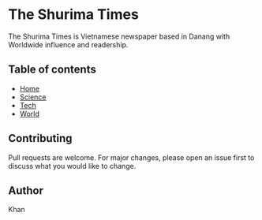 # The Shurima Times
The Shurima Times is Vietnamese newspaper based in Danang with Worldwide influence and readership.
## Table of contents
- [Home](https://github.com/khanicdi/the-shurima-times/blob/the-shurima-times/index.html)
- [Science](https://github.com/khanicdi/the-shurima-times/tree/the-shurima-times/science)
- [Tech](https://github.com/khanicdi/the-shurima-times/tree/the-shurima-times/tech)
- [World](https://github.com/khanicdi/the-shurima-times/tree/the-shurima-times/world)
## Contributing
Pull requests are welcome. For major changes, please open an issue first to discuss what you would like to change.
## Author
Khan
